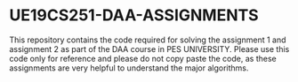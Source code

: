 # UE19CS251-DAA-ASSIGNMENTS
This repository contains the code required for solving the assignment 1 and assignment 2 as part of the DAA course in PES UNIVERSITY.
Please use this code only for reference and please do not copy paste the code, as these assignments are very helpful to understand the major algorithms.

